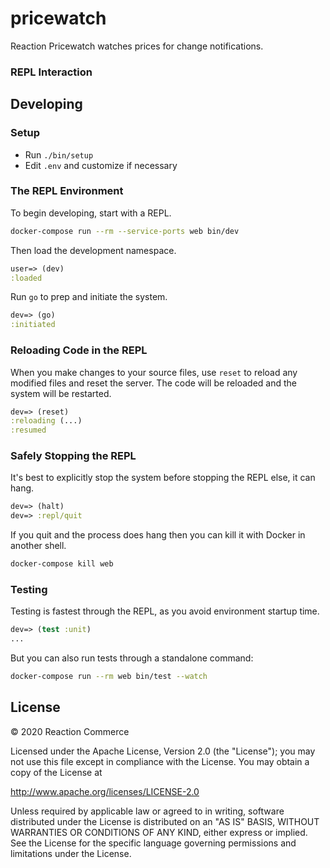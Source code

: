 # pricewatch

Reaction Pricewatch watches prices for change notifications.


### REPL Interaction

## Developing

### Setup

- Run `./bin/setup`
- Edit `.env` and customize if necessary

### The REPL Environment

To begin developing, start with a REPL.

```sh
docker-compose run --rm --service-ports web bin/dev
```

Then load the development namespace.

```clojure
user=> (dev)
:loaded
```

Run `go` to prep and initiate the system.

```clojure
dev=> (go)
:initiated
```

### Reloading Code in the REPL

When you make changes to your source files, use `reset` to reload any
modified files and reset the server. The code will be reloaded and the system
will be restarted.

```clojure
dev=> (reset)
:reloading (...)
:resumed
```

### Safely Stopping the REPL

It's best to explicitly stop the system before stopping the REPL else, it can
hang.

```clojure
dev=> (halt)
dev=> :repl/quit
```

If you quit and the process does hang then you can kill it with Docker in
another shell.

```sh
docker-compose kill web
```

### Testing

Testing is fastest through the REPL, as you avoid environment startup time.

```clojure
dev=> (test :unit)
...
```

But you can also run tests through a standalone command:

```sh
docker-compose run --rm web bin/test --watch
```

## License

© 2020 Reaction Commerce

Licensed under the Apache License, Version 2.0 (the "License"); you may not use
this file except in compliance with the License. You may obtain a copy of the
License at

http://www.apache.org/licenses/LICENSE-2.0

Unless required by applicable law or agreed to in writing, software distributed
under the License is distributed on an "AS IS" BASIS, WITHOUT WARRANTIES OR
CONDITIONS OF ANY KIND, either express or implied. See the License for the
specific language governing permissions and limitations under the License.
